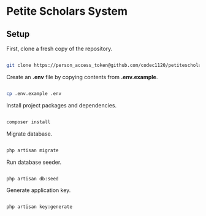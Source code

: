 # Petite Scholars System

## Setup

First, clone a fresh copy of the repository.

```bash

git clone https://person_access_token@github.com/codec1120/petitescholars.git

```

Create an **.env** file by copying contents from **.env.example**.

```bash

cp .env.example .env

```

Install project packages and dependencies.

```bash

composer install

```

Migrate database.

```bash

php artisan migrate

```

Run database seeder.

```bash

php artisan db:seed

```

Generate application key.

```bash

php artisan key:generate

```
